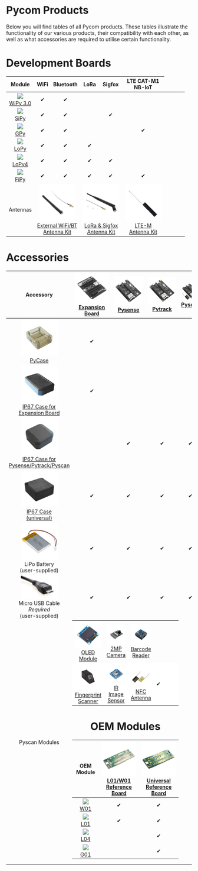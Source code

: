 # Pycom Products

Below you will find tables of all Pycom products. These tables illustrate
the functionality of our various products, their compatibility with each other,
as well as what accessories are required to utilise certain functionality.

# Development Boards
| Module | WiFi | Bluetooth | LoRa | Sigfox | LTE CAT-M1 <br> NB-IoT |
| :----: | :--: | :-------: | :--: | :----: | :--------------------: |
| [<img src ="../img/wipy2.png" width="100"><br> WiPy 3.0](datasheets/development/wipy3.md) | ✔ | ✔ |   |   |   |
| [<img src ="../img/sipy.png" width="100"><br> SiPy](datasheets/development/sipy.md)        | ✔ | ✔ |   | ✔ |   |
| [<img src ="../img/gpy.png" width="100"><br> GPy](datasheets/development/gpy.md)           | ✔ | ✔ |   |   | ✔ |
| [<img src ="../img/lopy.png" width="100"><br> LoPy](datasheets/development/lopy.md)        | ✔ | ✔ | ✔ |   |   |
| [<img src ="../img/lopy4.png" width="100"><br> LoPy4](datasheets/development/lopy4.md)     | ✔ | ✔ | ✔ | ✔ |   |
| [<img src ="../img/fipy.png" width="100"><br> FiPy](datasheets/development/fipy.md)        | ✔ | ✔ | ✔ | ✔ | ✔ |
| Antennas <td colspan=2 align="center">[<img src ="../img/wifi_ant.png" width="100"><br> External WiFi/BT <br> Antenna Kit](https://pycom.io/product/external-wifi-antenna/)<td colspan=2 align="center">[<img src ="../img/lora_ant.png" width="100"><br> LoRa & Sigfox <br> Antenna Kit](https://pycom.io/product/lora-antenna-kit/) | [<img src ="../img/lte_ant.png" width="100"><br> LTE-M <br> Antenna Kit](https://pycom.io/product/lte-m-antenna-kit/) |

# Accessories
| Accessory | [<img src ="../img/expansion_new.png" width="100"><br> Expansion Board](datasheets/boards/expansion.md) | [<img src ="../img/pysense_new.png" width="100"><br> Pysense](datasheets/boards/pysense.md) | [<img src ="../img/pytrack_new.png" width="100"><br> Pytrack](datasheets/boards/pytrack.md) | [<img src ="../img/pyscan.png" width="100"><br> Pyscan](datasheets/boards/pyscan.md) |
| :-------: | :-------------: | :-----: | :-----: | :----: |
| [<img src ="../img/pycase.png" width="100"><br> PyCase](https://pycom.io/product/pycase/) | ✔ ||||
| [<img src ="../img/IP67_case_exp.png" width="100"><br> IP67 Case for <br> Expansion Board](https://pycom.io/product/ip67-expansion-board-case/) | ✔ ||||
| [<img src ="../img/IP67_case_py.png" width="100"><br> IP67 Case for <br> Pysense/Pytrack/Pyscan](https://pycom.io/product/ip67-case/) || ✔ | ✔ | ✔ |
| [<img src ="../img/IP67_case.png" width="100"><br> IP67 Case <br> (universal)](https://pycom.io/product/universal-ip67-case/) | ✔ | ✔ | ✔ | ✔ |
| <img src ="../img/lipo.jpg" width="100"><br> LiPo Battery <br> (user-supplied) | ✔ | ✔ | ✔ | ✔ |
| <img src ="../img/microusb.png" width="100"><br> Micro USB Cable <br> <i>Required</i> <br> (user-supplied) | ✔ | ✔ | ✔ | ✔ |
| Pyscan Modules <td colspan=3 align="center" style="padding:0"> <table style="margin:0"><tr style="border-top:none"><td align="center" style="border:none"><a href="https://pycom.io/product/oled-screen/"><img src ="../img/oled.png" width="100"><br> OLED Module</a></td><td align="center" style="border:none"><a href="https://pycom.io/product/2mp-camera/"><img src ="../img/2MP.png" width="100"><br> 2MP Camera</a></td><td align="center" style="border:none"><a href="https://pycom.io/product/barcode-reader"><img src ="../img/barcode.png" width="100"><br> Barcode Reader</a></td><tr style="background-color: #FFF; border-top:none"><td align="center" style="border:none"><a href="https://pycom.io/product/fingerprint-scanner/"><img src ="../img/fingerprint.png" width="100"><br> Fingerprint <br> Scanner</a></td><td align="center" style="border:none"><a href="https://pycom.io/product/infared-image-sensor/"><img src ="../img/ir.png" width="100"><br> IR Image Sensor</a></td><td align="center" style="border:none"><a href="https://pycom.io/product/TODO/"><img src ="../img/nfc.png" width="100"><br> NFC Antenna</a></td> | ✔ |

# OEM Modules

| OEM Module | [<img src ="../img/oem_l01_ref.png" width="100"><br> L01/W01 Reference Board](datasheets/oem/TODO) | [<img src ="../img/oem_universal_ref.png" width="100"><br> Universal Reference Board](datasheets/oem/reference.md) |
| :--------: | :-------------: | :-----: |
| [<img src ="../img/w01.png" width="100"><br> W01](datasheets/oem/w01.md) | ✔ | ✔ |
| [<img src ="../img/l01.png" width="100"><br> L01](datasheets/oem/l01.md) | ✔ | ✔ |
| [<img src ="../img/l04.png" width="100"><br> L04](datasheets/oem/l04.md) |   | ✔ |
| [<img src ="../img/g01.png" width="100"><br> G01](datasheets/oem/g01.md) |   | ✔ |
